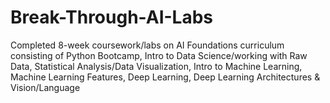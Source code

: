 # Break-Through-AI-Labs

Completed 8-week coursework/labs on AI Foundations curriculum consisting of Python Bootcamp, Intro to Data Science/working with Raw Data, Statistical Analysis/Data Visualization, Intro to Machine Learning, Machine Learning Features, Deep Learning, Deep Learning Architectures & Vision/Language
